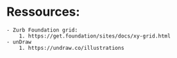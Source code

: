 # Ressources:
    - Zurb Foundation grid:
        1. https://get.foundation/sites/docs/xy-grid.html
    - unDraw
        1. https://undraw.co/illustrations